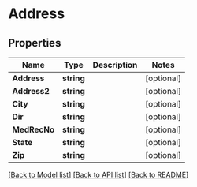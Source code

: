 # Address

## Properties

Name | Type | Description | Notes
------------ | ------------- | ------------- | -------------
**Address** | **string** |  | [optional] 
**Address2** | **string** |  | [optional] 
**City** | **string** |  | [optional] 
**Dir** | **string** |  | [optional] 
**MedRecNo** | **string** |  | [optional] 
**State** | **string** |  | [optional] 
**Zip** | **string** |  | [optional] 

[[Back to Model list]](../README.md#documentation-for-models) [[Back to API list]](../README.md#documentation-for-api-endpoints) [[Back to README]](../README.md)


